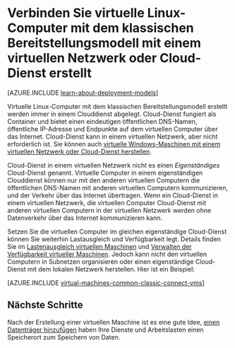 <properties
    pageTitle="Verbinden von Linux VMs in einem Clouddienst | Microsoft Azure"
    description="Verbinden Sie virtuelle Linux-Computer mit dem klassischen Bereitstellungsmodell ein Azure-Cloud-Dienst oder virtuelles Netzwerk erstellt."
    services="virtual-machines-linux"
    documentationCenter=""
    authors="cynthn"
    manager="timlt"
    editor=""
    tags="azure-service-management"/>

<tags
    ms.service="virtual-machines-linux"
    ms.workload="infrastructure-services"
    ms.tgt_pltfrm="vm-linux"
    ms.devlang="na"
    ms.topic="article"
    ms.date="07/06/2016"
    ms.author="cynthn"/>

# <a name="connect-linux-virtual-machines-created-with-the-classic-deployment-model-with-a-virtual-network-or-cloud-service"></a>Verbinden Sie virtuelle Linux-Computer mit dem klassischen Bereitstellungsmodell mit einem virtuellen Netzwerk oder Cloud-Dienst erstellt

[AZURE.INCLUDE [learn-about-deployment-models](../../includes/learn-about-deployment-models-classic-include.md)]

Virtuelle Linux-Computer mit dem klassischen Bereitstellungsmodell erstellt werden immer in einem Clouddienst abgelegt. Cloud-Dienst fungiert als Container und bietet einen eindeutigen öffentlichen DNS-Namen, öffentliche IP-Adresse und Endpunkte auf dem virtuellen Computer über das Internet. Cloud-Dienst kann in einem virtuellen Netzwerk, aber nicht erforderlich ist. Sie können auch [virtuelle Windows-Maschinen mit einem virtuellen Netzwerk oder Cloud-Dienst herstellen](virtual-machines-windows-classic-connect-vms.md).

Cloud-Dienst in einem virtuellen Netzwerk nicht es einen *Eigenständiges* Cloud-Dienst genannt. Virtuelle Computer in einem eigenständigen Clouddienst können nur mit den anderen virtuellen Computern die öffentlichen DNS-Namen mit anderen virtuellen Computern kommunizieren, und der Verkehr über das Internet übertragen. Wenn ein Cloud-Dienst in einem virtuellen Netzwerk, die virtuellen Computer Cloud-Dienst mit anderen virtuellen Computern in der virtuellen Netzwerk werden ohne Datenverkehr über das Internet kommunizieren kann.

Setzen Sie die virtuellen Computer im gleichen eigenständige Cloud-Dienst können Sie weiterhin Lastausgleich und Verfügbarkeit legt. Details finden Sie im [Lastenausgleich virtuellen Maschinen](virtual-machines-linux-load-balance.md) und [Verwalten der Verfügbarkeit virtueller Maschinen](virtual-machines-linux-manage-availability.md). Jedoch kann nicht den virtuellen Computern in Subnetzen organisieren oder einen eigenständige Cloud-Dienst mit dem lokalen Netzwerk herstellen. Hier ist ein Beispiel:

[AZURE.INCLUDE [virtual-machines-common-classic-connect-vms](../../includes/virtual-machines-common-classic-connect-vms.md)]

## <a name="next-steps"></a>Nächste Schritte

Nach der Erstellung einer virtuellen Maschine ist es eine gute Idee, [einen Datenträger hinzufügen](virtual-machines-linux-classic-attach-disk.md) haben Ihre Dienste und Arbeitslasten einen Speicherort zum Speichern von Daten. 



